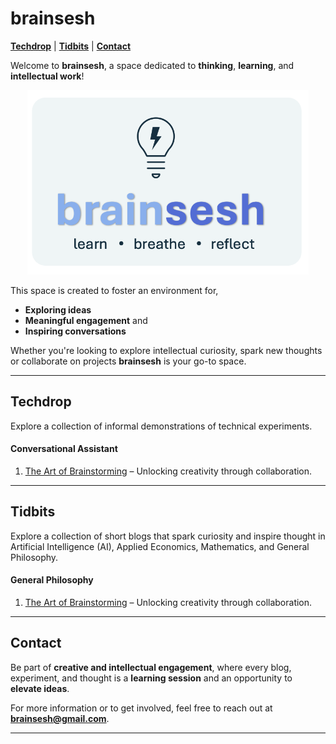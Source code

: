 # brainsesh

[**Techdrop**](#techdrop) | [**Tidbits**](#tidbits) | [**Contact**](#contact)

Welcome to **brainsesh**, a space dedicated to **thinking**, **learning**, and **intellectual work**!

<div style="text-align: center;">
  <img src="./images/logo.jpg" alt="Brainsesh Logo" width="450"/>
</div>

This space is created to foster an environment for,
- **Exploring ideas**
- **Meaningful engagement** and 
- **Inspiring conversations**

Whether you're looking to explore intellectual curiosity, spark new thoughts or collaborate on projects **brainsesh** is your go-to space.

---

## Techdrop
Explore a collection of informal demonstrations of technical experiments.

#### Conversational Assistant
1. <a href="./docs/the-art-of-brainstorming/index.html" target="_blank">The Art of Brainstorming</a> – Unlocking creativity through collaboration.

---

## Tidbits
Explore a collection of short blogs that spark curiosity and inspire thought in Artificial Intelligence (AI), Applied Economics, Mathematics, and General Philosophy.

#### General Philosophy 
1. <a href="./docs/the-art-of-brainstorming/index.html" target="_blank">The Art of Brainstorming</a> – Unlocking creativity through collaboration.

---

## Contact
Be part of **creative and intellectual engagement**, where every blog, experiment, and thought is a **learning session** and an opportunity to **elevate ideas**.

For more information or to get involved, feel free to reach out at **[brainsesh@gmail.com](mailto:brainsesh@gmail.com)**.

---
